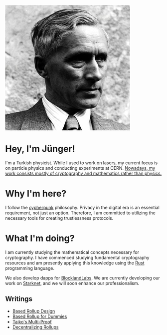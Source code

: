 <img src="junger.jpeg" alt="junger">

# Hey, I'm Jünger!

I'm a Turkish physicist. While I used to work on lasers, my current focus is on particle physics and conducting experiments at CERN.
<ins>Nowadays, my work consists mostly of cryptography and mathematics rather than physics.</ins>


# Why I'm here?

I follow the [cypherpunk](https://nakamotoinstitute.org/static/docs/cypherpunk-manifesto.txt) philosophy. Privacy in the digital era is an essential requirement, not just an option. Therefore, I am committed to utilizing the necessary tools for creating trustlessness protocols.


# What I'm doing?

I am currently studying the mathematical concepts necessary for cryptography. I have commenced studying fundamental cryptography resources and am presently applying this knowledge using the <ins>Rust</ins> programming language.

We also develop dapps for <ins>BlocklandLabs</ins>. We are currently developing our work on <ins>Starknet</ins>, and we will soon enhance our professionalism.


## Writings

- [Based Rollup Design](https://x.com/Junger0x/status/1732065787936923764/)
- [Based Rollup for Dummies](https://x.com/Junger0x/status/1755953071417434343/)
- [Taiko's Multi-Proof](https://x.com/Junger0x/status/1745772573424513220)
- [Decentralizing Rollups](https://0xjunger.substack.com/p/decentralizing-rollups)

